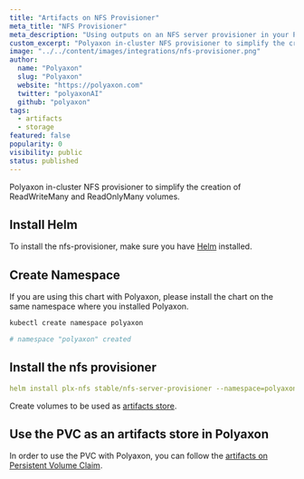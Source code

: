 ```yaml
---
title: "Artifacts on NFS Provisioner"
meta_title: "NFS Provisioner"
meta_description: "Using outputs on an NFS server provisioner in your Polyaxon experiments and jobs. This integration simplifies the creation of ReadWriteMany and ReadOnlyMany volumes."
custom_excerpt: "Polyaxon in-cluster NFS provisioner to simplify the creation of ReadWriteMany and ReadOnlyMany volumes."
image: "../../content/images/integrations/nfs-provisioner.png"
author:
  name: "Polyaxon"
  slug: "Polyaxon"
  website: "https://polyaxon.com"
  twitter: "polyaxonAI"
  github: "polyaxon"
tags:
  - artifacts
  - storage
featured: false
popularity: 0
visibility: public
status: published
---
```


Polyaxon in-cluster NFS provisioner to simplify the creation of ReadWriteMany and ReadOnlyMany volumes.


## Install Helm

To install the nfs-provisioner, make sure you have [Helm](https://helm.sh/docs/intro/install/) installed.


## Create Namespace

If you are using this chart with Polyaxon, please install the chart on the same namespace where you installed Polyaxon.

```bash
kubectl create namespace polyaxon

# namespace "polyaxon" created
```

## Install the nfs provisioner

```yaml
helm install plx-nfs stable/nfs-server-provisioner --namespace=polyaxon
```

Create volumes to be used as [artifacts store](https://github.com/helm/charts/tree/master/stable/nfs-server-provisioner#recommended-persistence-configuration-examples).

## Use the PVC as an artifacts store in Polyaxon

In order to use the PVC with Polyaxon, you can follow the [artifacts on Persistent Volume Claim](/integrations/data-on-pvc/).
